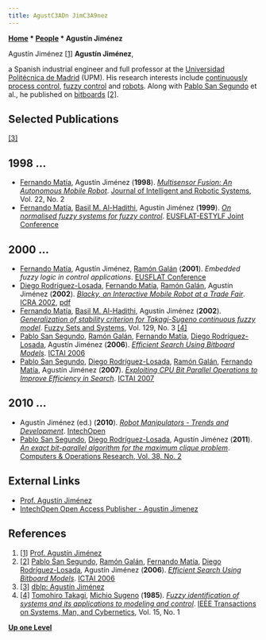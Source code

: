 ```yaml
---
title: AgustC3ADn JimC3A9nez
---
```

**[Home](Home "Home") * [People](People "People") * Agustín Jiménez**

[](http://www.disam.etsii.upm.es/ajimenez/) Agustín Jiménez <a id="cite-note-1" href="#cite-ref-1">[1]</a>
**Agustín Jiménez**,

a Spanish industrial engineer and full professor at the [Universidad Politécnica de Madrid](Technical_University_of_Madrid "Technical University of Madrid") (UPM). His research interests include [continuously process control](https://en.wikipedia.org/wiki/Process_control), [fuzzy control](https://en.wikipedia.org/wiki/Fuzzy_control_system) and [robots](Robots "Robots").
Along with [Pablo San Segundo](Pablo_San_Segundo "Pablo San Segundo") et al., he published on [bitboards](Bitboards "Bitboards") <a id="cite-note-2" href="#cite-ref-2">[2]</a>.

## Selected Publications

<a id="cite-note-3" href="#cite-ref-3">[3]</a>

## 1998 ...

- [Fernando Matía](Fernando_Mat%C3%ADa "Fernando Matía"), Agustín Jiménez (**1998**). *[Multisensor Fusion: An Autonomous Mobile Robot](https://link.springer.com/article/10.1023/A:1007928600410)*. [Journal of Intelligent and Robotic Systems](https://en.wikipedia.org/wiki/Journal_of_Intelligent_and_Robotic_Systems), Vol. 22, No. 2
- [Fernando Matía](Fernando_Mat%C3%ADa "Fernando Matía"), [Basil M. Al-Hadithi](https://dblp.uni-trier.de/pers/hd/a/Al=Hadithi:Basil_M=), Agustín Jiménez (**1999**). *[On normalised fuzzy systems for fuzzy control](https://www.researchgate.net/publication/221399102_On_normalised_fuzzy_systems_for_fuzzy_control)*. [EUSFLAT-ESTYLF Joint Conference](https://dblp.uni-trier.de/db/conf/eusflat/eusflat1999.html)

## 2000 ...

- [Fernando Matía](Fernando_Mat%C3%ADa "Fernando Matía"), Agustín Jiménez, [Ramón Galán](Ram%C3%B3n_Gal%C3%A1n "Ramón Galán") (**2001**). *Embedded fuzzy logic in control applications*. [EUSFLAT Conference](https://dblp.uni-trier.de/db/conf/eusflat/eusflat2001.html)
- [Diego Rodríguez-Losada](Diego_Rodr%C3%ADguez-Losada "Diego Rodríguez-Losada"), [Fernando Matía](Fernando_Mat%C3%ADa "Fernando Matía"), [Ramón Galán](Ram%C3%B3n_Gal%C3%A1n "Ramón Galán"), Agustín Jiménez (**2002**). *[Blacky, an Interactive Mobile Robot at a Trade Fair](https://ieeexplore.ieee.org/document/1014341)*. [ICRA 2002](https://dblp.uni-trier.de/db/conf/icra/icra2002.html), [pdf](https://www.ics.forth.gr/webfair/papers/icra2002.pdf)
- [Fernando Matía](Fernando_Mat%C3%ADa "Fernando Matía"), [Basil M. Al-Hadithi](https://dblp.uni-trier.de/pers/hd/a/Al=Hadithi:Basil_M=), Agustín Jiménez (**2002**). *[Generalization of stability criterion for Takagi-Sugeno continuous fuzzy model](https://www.sciencedirect.com/science/article/pii/S0165011401001944)*. [Fuzzy Sets and Systems](https://en.wikipedia.org/wiki/Fuzzy_Sets_and_Systems), Vol. 129, No. 3 <a id="cite-note-4" href="#cite-ref-4">[4]</a>
- [Pablo San Segundo](Pablo_San_Segundo "Pablo San Segundo"), [Ramón Galán](Ram%C3%B3n_Gal%C3%A1n "Ramón Galán"), [Fernando Matía](Fernando_Mat%C3%ADa "Fernando Matía"), [Diego Rodríguez-Losada](Diego_Rodr%C3%ADguez-Losada "Diego Rodríguez-Losada"), Agustín Jiménez (**2006**). *[Efficient Search Using Bitboard Models](https://ieeexplore.ieee.org/document/4031890)*. [ICTAI 2006](https://dblp.uni-trier.de/db/conf/ictai/ictai2006.html)
- [Pablo San Segundo](Pablo_San_Segundo "Pablo San Segundo"), [Diego Rodríguez-Losada](Diego_Rodr%C3%ADguez-Losada "Diego Rodríguez-Losada"), [Ramón Galán](Ram%C3%B3n_Gal%C3%A1n "Ramón Galán"), [Fernando Matía](Fernando_Mat%C3%ADa "Fernando Matía"), Agustín Jiménez (**2007**). *[Exploiting CPU Bit Parallel Operations to Improve Efficiency in Search](https://ieeexplore.ieee.org/document/4410262)*. [ICTAI 2007](https://dblp.uni-trier.de/db/conf/ictai/ictai2007-1.html)

## 2010 ...

- Agustín Jiménez (ed.) (**2010**). *[Robot Manipulators - Trends and Development](https://www.intechopen.com/books/robot-manipulators-trends-and-development)*. [IntechOpen](https://www.intechopen.com/)
- [Pablo San Segundo](Pablo_San_Segundo "Pablo San Segundo"), [Diego Rodríguez-Losada](Diego_Rodr%C3%ADguez-Losada "Diego Rodríguez-Losada"), Agustín Jiménez (**2011**). *[An exact bit-parallel algorithm for the maximum clique problem](https://www.sciencedirect.com/science/article/pii/S0305054810001504)*. [Computers & Operations Research, Vol. 38, No. 2](https://dblp.uni-trier.de/db/journals/cor/cor38.html)

## External Links

- [Prof. Agustín Jiménez](http://www.disam.etsii.upm.es/ajimenez/)
- [IntechOpen Open Access Publisher - Agustin Jimenez](https://www.intechopen.com/profiles/16314/agustin-jimenez)

## References

1. <a id="cite-ref-1" href="#cite-note-1">[1]</a> [Prof. Agustín Jiménez](http://www.disam.etsii.upm.es/ajimenez/)
1. <a id="cite-ref-2" href="#cite-note-2">[2]</a> [Pablo San Segundo](Pablo_San_Segundo "Pablo San Segundo"), [Ramón Galán](Ram%C3%B3n_Gal%C3%A1n "Ramón Galán"), [Fernando Matía](Fernando_Mat%C3%ADa "Fernando Matía"), [Diego Rodríguez-Losada](Diego_Rodr%C3%ADguez-Losada "Diego Rodríguez-Losada"), Agustín Jiménez (**2006**). *[Efficient Search Using Bitboard Models](http://dl.acm.org/citation.cfm?id=1191130)*. [ICTAI 2006](http://www.informatik.uni-trier.de/%7Eley/db/conf/ictai/ictai2006.html#SegundoGMRJ06)
1. <a id="cite-ref-3" href="#cite-note-3">[3]</a> [dblp: Agustín Jiménez](https://dblp.uni-trier.de/pers/hd/j/Jim=eacute=nez:Agust=iacute=n)
1. <a id="cite-ref-4" href="#cite-note-4">[4]</a> [Tomohiro Takagi](https://dblp.uni-trier.de/pers/hd/t/Takagi:Tomohiro), [Michio Sugeno](https://www.researchgate.net/scientific-contributions/6761930_Michio_Sugeno) (**1985**). *[Fuzzy identification of systems and its applications to modeling and control](https://ieeexplore.ieee.org/document/6313399)*. [IEEE Transactions on Systems, Man, and Cybernetics](IEEE#SMC "IEEE"), Vol. 15, No. 1

**[Up one Level](People "People")**

